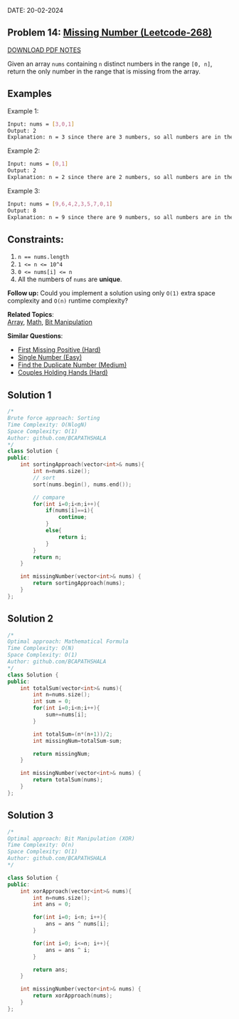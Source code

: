 DATE: 20-02-2024

## Problem 14: [ Missing Number (Leetcode-268) ](https://leetcode.com/problems/missing-number/)

[DOWNLOAD PDF NOTES](https://drive.google.com/drive/u/1/folders/1V1lszXbUO97guTtDgW8AWcIkryRB2uW9)

Given an array `nums` containing `n` distinct numbers in the range `[0, n]`, return the only number in the range that is missing from the array.

## Examples

Example 1:

```bash
Input: nums = [3,0,1]
Output: 2
Explanation: n = 3 since there are 3 numbers, so all numbers are in the range [0,3]. 2 is the missing number in the range since it does not appear in nums.
```

Example 2:

```bash
Input: nums = [0,1]
Output: 2
Explanation: n = 2 since there are 2 numbers, so all numbers are in the range [0,2]. 2 is the missing number in the range since it does not appear in nums.
```

Example 3:

```bash
Input: nums = [9,6,4,2,3,5,7,0,1]
Output: 8
Explanation: n = 9 since there are 9 numbers, so all numbers are in the range [0,9]. 8 is the missing number in the range since it does not appear in nums.
```

## Constraints:

1. `n == nums.length`
2. `1 <= n <= 10^4`
3. `0 <= nums[i] <= n`
4. All the numbers of `nums` are **unique**.

**Follow up:** Could you implement a solution using only `O(1)` extra space complexity and `O(n)` runtime complexity?

**Related Topics**:  
[Array](https://leetcode.com/tag/array/), [Math](https://leetcode.com/tag/math/), [Bit Manipulation](https://leetcode.com/tag/bit-manipulation/)

**Similar Questions**:

- [First Missing Positive (Hard)](https://leetcode.com/problems/first-missing-positive/)
- [Single Number (Easy)](https://leetcode.com/problems/single-number/)
- [Find the Duplicate Number (Medium)](https://leetcode.com/problems/find-the-duplicate-number/)
- [Couples Holding Hands (Hard)](https://leetcode.com/problems/couples-holding-hands/)

## Solution 1

```cpp
/*
Brute force approach: Sorting
Time Complexity: O(NlogN)
Space Complexity: O(1)
Author: github.com/BCAPATHSHALA
*/
class Solution {
public:
    int sortingApproach(vector<int>& nums){
        int n=nums.size();
        // sort
        sort(nums.begin(), nums.end());

        // compare
        for(int i=0;i<n;i++){
            if(nums[i]==i){
                continue;
            }
            else{
                return i;
            }
        }
        return n;
    }

    int missingNumber(vector<int>& nums) {
        return sortingApproach(nums);
    }
};

```

## Solution 2

```cpp
/*
Optimal approach: Mathematical Formula
Time Complexity: O(N)
Space Complexity: O(1)
Author: github.com/BCAPATHSHALA
*/
class Solution {
public:
    int totalSum(vector<int>& nums){
        int n=nums.size();
        int sum = 0;
        for(int i=0;i<n;i++){
            sum+=nums[i];
        }

        int totalSum=(n*(n+1))/2;
        int missingNum=totalSum-sum;

        return missingNum;
    }

    int missingNumber(vector<int>& nums) {
        return totalSum(nums);
    }
};

```

## Solution 3

```cpp
/*
Optimal approach: Bit Manipulation (XOR)
Time Complexity: O(n)
Space Complexity: O(1)
Author: github.com/BCAPATHSHALA
*/

class Solution {
public:
    int xorApproach(vector<int>& nums){
        int n=nums.size();
        int ans = 0;

        for(int i=0; i<n; i++){
            ans = ans ^ nums[i];
        }

        for(int i=0; i<=n; i++){
            ans = ans ^ i;
        }

        return ans;
    }

    int missingNumber(vector<int>& nums) {
        return xorApproach(nums);
    }
};
```
